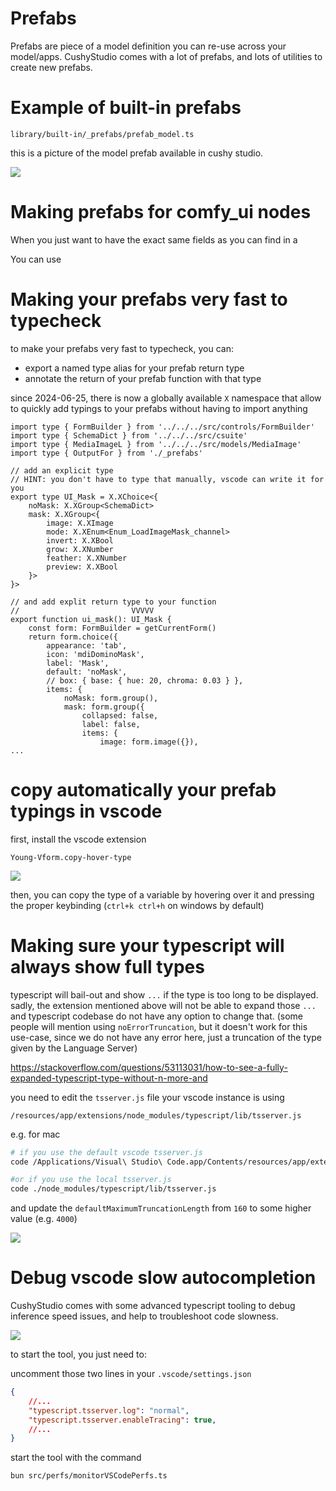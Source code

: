 # Prefabs


Prefabs are piece of a model definition you can re-use across your model/apps.
CushyStudio comes with a lot of prefabs, and lots of utilities to create new prefabs.

# Example of built-in prefabs

`library/built-in/_prefabs/prefab_model.ts`

this is a picture of the model prefab available in cushy studio.

![](https://cushy.fra1.cdn.digitaloceanspaces.com/rvion/f496643b645444236c4da8686f424d9a38668e41.jpg)



# Making prefabs for comfy_ui nodes

When you just want to have the exact same fields as you can find in a

You can use

# Making your prefabs very fast to typecheck


to make your prefabs very fast to typecheck, you can:
- export a named type alias for your prefab return type
- annotate the return of your prefab function with that type

since 2024-06-25, there is now a globally available `X` namespace that allow to
quickly add typings to your prefabs without having to import anything


```tsx
import type { FormBuilder } from '../../../src/controls/FormBuilder'
import type { SchemaDict } from '../../../src/csuite'
import type { MediaImageL } from '../../../src/models/MediaImage'
import type { OutputFor } from './_prefabs'

// add an explicit type
// HINT: you don't have to type that manually, vscode can write it for you
export type UI_Mask = X.XChoice<{
    noMask: X.XGroup<SchemaDict>
    mask: X.XGroup<{
        image: X.XImage
        mode: X.XEnum<Enum_LoadImageMask_channel>
        invert: X.XBool
        grow: X.XNumber
        feather: X.XNumber
        preview: X.XBool
    }>
}>

// and add explit return type to your function
//                         VVVVV
export function ui_mask(): UI_Mask {
    const form: FormBuilder = getCurrentForm()
    return form.choice({
        appearance: 'tab',
        icon: 'mdiDominoMask',
        label: 'Mask',
        default: 'noMask',
        // box: { base: { hue: 20, chroma: 0.03 } },
        items: {
            noMask: form.group(),
            mask: form.group({
                collapsed: false,
                label: false,
                items: {
                    image: form.image({}),
...

```


# copy automatically your prefab typings in vscode

first, install the vscode extension

`Young-Vform.copy-hover-type`

![](https://cushy.fra1.cdn.digitaloceanspaces.com/rvion/995dd74a590834c97303b14d07fec6450e2b3cfa.jpg)


then, you can copy the type of a variable by hovering over it and pressing the proper keybinding (`ctrl+k ctrl+h` on windows by default)

# Making sure your typescript will always show full types

typescript will bail-out and show `...` if the type is too long to be displayed.
sadly, the extension mentioned above will not be able to expand those `...` and
typescript codebase do not have any option to change that. (some people will mention using `noErrorTruncation`, but it doesn't work for this use-case, since we do not have any error here, just a truncation of the type given by the Language Server)

https://stackoverflow.com/questions/53113031/how-to-see-a-fully-expanded-typescript-type-without-n-more-and

you need to edit the `tsserver.js` file your vscode instance is using

```
/resources/app/extensions/node_modules/typescript/lib/tsserver.js
```

e.g. for mac

```sh
# if you use the default vscode tsserver.js
code /Applications/Visual\ Studio\ Code.app/Contents/resources/app/extensions/node_modules/typescript/lib/tsserver.js

#or if you use the local tsserver.js
code ./node_modules/typescript/lib/tsserver.js

```

and update the `defaultMaximumTruncationLength` from `160` to some higher value (e.g. `4000`)

![](https://cushy.fra1.cdn.digitaloceanspaces.com/rvion/e08647c65c92af799acc84d1e7b944f3469ce444.jpg)


# Debug vscode slow autocompletion

CushyStudio comes with some advanced typescript tooling to debug
inference speed issues, and help to troubleshoot code slowness.


![](https://cushy.fra1.cdn.digitaloceanspaces.com/rvion/991a1e9552932f051abae65015e002e455f352ac.jpg
)

to start the tool, you just need to:

uncomment those two lines in your `.vscode/settings.json`


```json
{
    //...
    "typescript.tsserver.log": "normal",
    "typescript.tsserver.enableTracing": true,
    //...
}
```

start the tool with the command

```shell
bun src/perfs/monitorVSCodePerfs.ts
```
